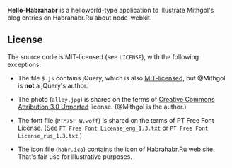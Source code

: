 **Hello-Habrahabr** is a helloworld-type application to illustrate Mithgol's blog entries on Habrahabr.Ru about node-webkit.

## License

The source code is MIT-licensed (see `LICENSE`), with the following exceptions:

* The file `$.js` contains jQuery, which is also [MIT-licensed,](https://jquery.org/license/) but @Mithgol is **not** a jQuery's author.

* The photo (`alley.jpg`) is shared on the terms of [Creative Commons Attribution 3.0 Unported](http://creativecommons.org/licenses/by/3.0/) license. (@Mithgol is the author.)

* The font file (`PTM75F_W.woff`) is shared on the terms of PT Free Font License. (See `PT Free Font License_eng_1.3.txt` or `PT Free Font License_rus_1.3.txt`.)

* The icon file (`habr.ico`) contains the icon of Habrahabr.Ru web site. That's fair use for illustrative purposes.